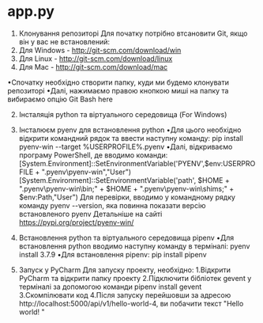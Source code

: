 # app.py
1. Клонування репозиторі
Для початку потрібно втсановити Git, якщо він у вас не встановлений:
1. Для Windows - http://git-scm.com/download/win
2. Для Linux - http://git-scm.com/download/linux
3. Для Mac - http://git-scm.com/download/mac

•Спочатку необхідно створити папку, куди ми будемо клонувати репозиторі
•Далі, нажимаємо правою кнопкою миші на папку та вибираємо опцію Git Bash here

2. Інсталяція python та віртуального середовища
(For Windows)

1. Інсталюєм pyenv для встановлення python
•Для цього необхідно відкрити командний рядок та ввести наступну команду:
pip install pyenv-win --target %USERPROFILE%\.pyenv
•Далі, відкриваємо програму PowerShell, де вводимо команди:
[System.Environment]::SetEnvironmentVariable('PYENV',$env:USERPROFILE + "\.pyenv\pyenv-win\","User")
[System.Environment]::SetEnvironmentVariable('path', $HOME + "\.pyenv\pyenv-win\bin;" + $HOME + "\.pyenv\pyenv-win\shims;" + $env:Path,"User")
Для перевірки, вводимо у командному рядку команду pyenv --version, яка повинна показати версію встановленого pyenv
Детальніше на сайті https://pypi.org/project/pyenv-win/

2. Встановлення python та віртуального середовища pipenv
•Для встановлення python вводимо наступну команду в терміналі:
pyenv install 3.7.9
•Для встановлення pipenv:
pip install pipenv
3. Запуск у PyCharm
Для запуску проекту, необхідно:
1.Відкрити PyCharm та відкрити папку проекту
2.Підключити бібліотек gevent у терміналі за допомогою команди pipenv install gevent
3.Скомпілювати код
4.Після запуску перейшовши за адресою http://localhost:5000/api/v1/hello-world-4, ви побачити текст "Hello world! "

